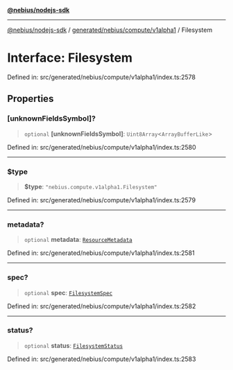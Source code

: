 [**@nebius/nodejs-sdk**](../../../../../README.md)

---

[@nebius/nodejs-sdk](../../../../../README.md) / [generated/nebius/compute/v1alpha1](../README.md) / Filesystem

# Interface: Filesystem

Defined in: src/generated/nebius/compute/v1alpha1/index.ts:2578

## Properties

### \[unknownFieldsSymbol\]?

> `optional` **\[unknownFieldsSymbol\]**: `Uint8Array`\<`ArrayBufferLike`\>

Defined in: src/generated/nebius/compute/v1alpha1/index.ts:2580

---

### $type

> **$type**: `"nebius.compute.v1alpha1.Filesystem"`

Defined in: src/generated/nebius/compute/v1alpha1/index.ts:2579

---

### metadata?

> `optional` **metadata**: [`ResourceMetadata`](../../../common/v1/interfaces/ResourceMetadata.md)

Defined in: src/generated/nebius/compute/v1alpha1/index.ts:2581

---

### spec?

> `optional` **spec**: [`FilesystemSpec`](FilesystemSpec.md)

Defined in: src/generated/nebius/compute/v1alpha1/index.ts:2582

---

### status?

> `optional` **status**: [`FilesystemStatus`](FilesystemStatus.md)

Defined in: src/generated/nebius/compute/v1alpha1/index.ts:2583
